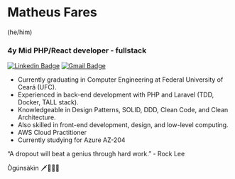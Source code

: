 # Matheus Fares 
(he/him)
### 4y Mid PHP/React developer - fullstack
 
[![Linkedin Badge](https://img.shields.io/badge/-Matheus%20Fares-7b1fa2?style=flat-square&logo=Linkedin&logoColor=white&link=https://www.linkedin.com/in/matheusfares/)](https://www.linkedin.com/in/matheusfares/) 
[![Gmail Badge](https://img.shields.io/badge/-matheusfares@alu.ufc.br-7b1fa2?style=flat-square&logo=Gmail&logoColor=white&link=mailto:matheusfares@alu.ufc.b)](mailto:matheusfares@alu.ufc.br)

* Currently graduating in Computer Engineering at Federal University of Ceará (UFC).
* Experienced in back-end development with PHP and Laravel (TDD, Docker, TALL stack).
* Knowledgeable in Design Patterns, SOLID, DDD, Clean Code, and Clean Architecture.
* Also skilled in front-end development, design, and low-level computing.
* AWS Cloud Practitioner
* Currently studying for Azure AZ-204

“A dropout will beat a genius through hard work.” - Rock Lee

Ògúnsàkìn 🗡️🐕‍🦺🍃
